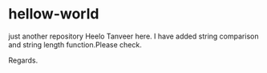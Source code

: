 # hellow-world
just another repository
Heelo Tanveer here. I have added string comparison and string length function.Please check.

Regards.
